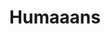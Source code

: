 ---
title: Humaaans
description: "Mix-&-match illustrations of people with a design library."
link: http://www.humaaans.com
category: 
- Illustration
resource-type: 
- _resource-types/illustrations.md
---